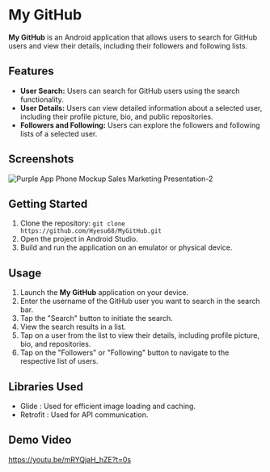 # My GitHub

**My GitHub** is an Android application that allows users to search for GitHub users and view their details, including their followers and following lists.

## Features

- **User Search:** Users can search for GitHub users using the search functionality.
- **User Details:** Users can view detailed information about a selected user, including their profile picture, bio, and public repositories.
- **Followers and Following:** Users can explore the followers and following lists of a selected user.

## Screenshots
![Purple App Phone Mockup Sales Marketing Presentation-2](https://github.com/Hyesu68/MyGitHub/assets/40760917/182355e0-c79a-4284-a32b-a31853b9b9e4)

## Getting Started

1. Clone the repository: `git clone https://github.com/Hyesu68/MyGitHub.git`
2. Open the project in Android Studio.
3. Build and run the application on an emulator or physical device.

## Usage

1. Launch the **My GitHub** application on your device.
2. Enter the username of the GitHub user you want to search in the search bar.
3. Tap the "Search" button to initiate the search.
4. View the search results in a list.
5. Tap on a user from the list to view their details, including profile picture, bio, and repositories.
6. Tap on the "Followers" or "Following" button to navigate to the respective list of users.

## Libraries Used

- Glide : Used for efficient image loading and caching.
- Retrofit : Used for API communication.

## Demo Video

https://youtu.be/mRYQjaH_hZE?t=0s
